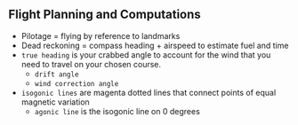 ## Flight Planning and Computations

* Pilotage = flying by reference to landmarks
* Dead reckoning = compass heading + airspeed to estimate fuel and time
* `true heading` is your crabbed angle to account for the wind that you need to travel on your chosen course.
    * `drift angle`
    * `wind correction angle`
* `isogonic lines` are magenta dotted lines that connect points of equal magnetic variation
    * `agonic line` is the isogonic line on 0 degrees
